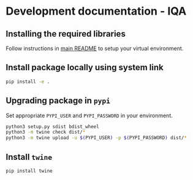 # Development documentation - IQA


## Installing the required libraries

Follow instructions in [main README](README.md) to setup your virtual environment.


## Install package locally using system link
```bash
pip install -e .
```


## Upgrading package in `pypi`

Set appropriate `PYPI_USER` and `PYPI_PASSWORD` in your environment.
```bash
python3 setup.py sdist bdist_wheel
python3 -m twine check dist/*
python3 -m twine upload -u $(PYPI_USER) -p $(PYPI_PASSWORD) dist/*
```


## Install `twine`
```bash
pip install twine
```

